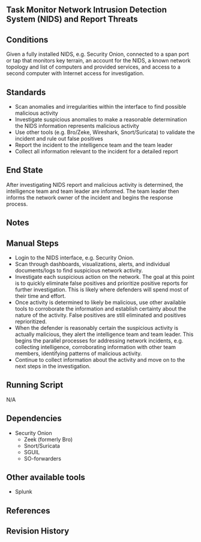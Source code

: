 ## Task Monitor Network Intrusion Detection System (NIDS) and Report Threats  


## Conditions  
Given a fully installed NIDS, e.g. Security Onion, connected to a span port or tap that monitors key terrain, an account for the NIDS, a known network topology and list of computers and provided services, and access to a second computer with Internet access for investigation.  


## Standards  
* Scan anomalies and irregularities within the interface to find possible malicious activity  
* Investigate suspicious anomalies to make a reasonable determination the NIDS information represents malicious activity  
* Use other tools (e.g. Bro/Zeke, Wireshark, Snort/Suricata) to validate the incident and rule out false positives  
* Report the incident to the intelligence team and the team leader  
* Collect all information relevant to the incident for a detailed report  


## End State  
After investigating NIDS report and malicious activity is determined, the intelligence team and team leader are informed. The team leader then informs the network owner of the incident and begins the response process.  


## Notes  


## Manual Steps  
* Login to the NIDS interface, e.g. Security Onion.  
* Scan through dashboards, visualizations, alerts, and individual documents/logs to find suspicious network activity.  
* Investigate each suspicious action on the network. The goal at this point is to quickly eliminate false positives and prioritize positive reports for further investigation. This is likely where defenders will spend most of their time and effort.  
* Once activity is determined to likely be malicious, use other available tools to corroborate the information and establish certainty about the nature of the activity. False positives are still eliminated and positives reprioritized.  
* When the defender is reasonably certain the suspicious activity is actually malicious, they alert the intelligence team and team leader. This begins the parallel processes for addressing network incidents, e.g. collecting intelligence, corroborating information with other team members, identifying patterns of malicious activity.  
* Continue to collect information about the activity and move on to the next steps in the investigation.  


## Running Script  
N/A  

## Dependencies  
* Security Onion  
	* Zeek (formerly Bro)  
	* Snort/Suricata  
	* SGUIL  
	* SO-forwarders  


## Other available tools  
* Splunk  


## References  


## Revision History  

